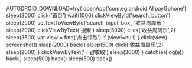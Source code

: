 AUTODROID_DOWNLOAD=try{
openApp('com.eg.android.AlipayGphone')
sleep(3000)
click('首页')
wait(1000)
clickViewById('search_button')
sleep(2000)
setTextToViewById('search_input_box', '收益周周乐')
sleep(2000)
clickViewByText('搜索')
sleep(5000)
click('收益周周乐',2)
sleep(3500)
var view = find('点击领取')
if (view!=null) {
 click(view)
screenshot()
sleep(2000)
back()
sleep(500)
click('收益周周乐',2)
sleep(2000)
}
clickViewByText('一键收取')
sleep(3000)
} catch(e){log(e)}
back()
sleep(500)
back()
sleep(500)
back()
